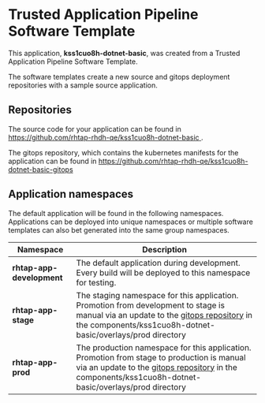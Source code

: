 # Trusted Application Pipeline Software Template

This application, **kss1cuo8h-dotnet-basic**, was created from a Trusted Application Pipeline Software Template.

The software templates create a new source and gitops deployment repositories with a sample source application. 

## Repositories

The source code for your application can be found in [https://github.com/rhtap-rhdh-qe/kss1cuo8h-dotnet-basic ](https://github.com/rhtap-rhdh-qe/kss1cuo8h-dotnet-basic ).
 
The gitops repository, which contains the kubernetes manifests for the application can be found in 
[https://github.com/rhtap-rhdh-qe/kss1cuo8h-dotnet-basic-gitops ](https://github.com/rhtap-rhdh-qe/kss1cuo8h-dotnet-basic-gitops ) 

## Application namespaces 

The default application will be found in the following namespaces. Applications can be deployed into unique namespaces or multiple software templates can also bet generated into the same group namespaces.  

|  Namespace   |  Description   |  
| -------- | -------- |   
| **rhtap-app-development** | The default application during development. Every build will be deployed to this namespace for testing. | 
| **rhtap-app-stage** | The staging namespace for this application. Promotion from development to stage is manual via an update to the [gitops repository](https://github.com/rhtap-rhdh-qe/kss1cuo8h-dotnet-basic-gitops ) in the components/kss1cuo8h-dotnet-basic/overlays/prod directory |  
| **rhtap-app-prod** | The production namespace for this application. Promotion from stage to production is manual via an update to the [gitops repository](https://github.com/rhtap-rhdh-qe/kss1cuo8h-dotnet-basic-gitops ) in the components/kss1cuo8h-dotnet-basic/overlays/prod directory | 